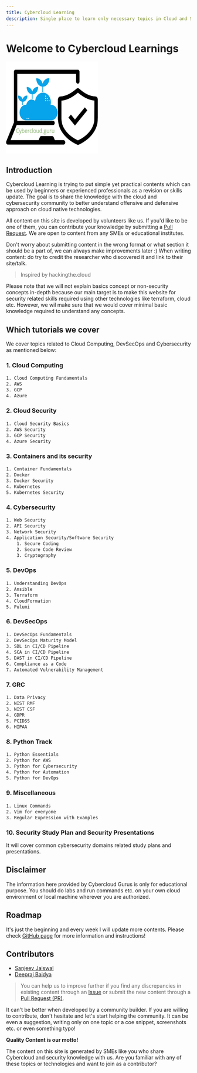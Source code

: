 ```yaml
---
title: Cybercloud Learning
description: Single place to learn only necessary topics in Cloud and Security
---
```


# Welcome to Cybercloud Learnings

<div >
    <img src="./assets/images/logo-orig.jpg" height="250" width="250" />
</div>

<!-- ![ Bare Metal vs Container vs Virtual Machine](./assets/images/logo.png) -->

## Introduction
Cybercloud Learning is trying to put simple yet practical contents which can be used by beginners or experienced  professionals as a revision or skills update. The goal is to share the knowledge with the cloud and cybersecurity community to better understand offensive and defensive approach on cloud native technologies.

All content on this site is developed by volunteers like us. If you'd like to be one of them, you can contribute your knowledge by submitting a [Pull Request](https://github.com/jassics/CybercloudLearning/pulls). We are open to content from any SMEs or educational institutes. 

Don't worry about submitting content in the wrong format or what section it should be a part of, we can always make improvements later :) When writing content: do try to credit the researcher who discovered it and link to their site/talk.

> Inspired by hackingthe.cloud

Please note that we will not explain basics concept or non-security concepts in-depth because our main target is to make this website for security related skills required using other technologies like terraform, cloud etc.
However, we wil make sure that we would cover minimal basic knowledge required to understand any concepts.

## Which tutorials we cover
We cover topics related to Cloud Computing, DevSecOps and Cybersecurity as mentioned below:

### 1. Cloud Computing
    1. Cloud Computing Fundamentals
    2. AWS
    3. GCP
    4. Azure
### 2. Cloud Security
    1. Cloud Security Basics
    2. AWS Security
    3. GCP Security
    4. Azure Security
### 3. Containers and its security
    1. Container Fundamentals
    2. Docker
    3. Docker Security
    4. Kubernetes
    5. Kubernetes Security
### 4. Cybersecurity
    1. Web Security
    2. API Security
    3. Network Security
    4. Application Security/Software Security
        1. Secure Coding
        2. Secure Code Review
        3. Cryptography
### 5. DevOps
    1. Understanding DevOps
    2. Ansible
    3. Terraform
    4. CloudFormation
    5. Pulumi
### 6. DevSecOps
    1. DevSecOps Fundamentals
    2. DevSecOps Maturity Model
    3. SDL in CI/CD Pipeline
    4. SCA in CI/CD Pipeline
    5. DAST in CI/CD Pipeline
    6. Compliance as a Code
    7. Automated Vulnerability Management
### 7. GRC
    1. Data Privacy
    2. NIST RMF
    3. NIST CSF
    4. GDPR
    5. PCIDSS
    6. HIPAA
### 8. Python Track
    1. Python Essentials
    2. Python for AWS
    3. Python for Cybersecurity
    4. Python for Automation
    5. Python for DevOps
### 9. Miscellaneous
    1. Linux Commands
    2. Vim for everyone
    3. Regular Expression with Examples
### 10. Security Study Plan and Security Presentations
It will cover common cybersecurity domains related study plans and presentations.

## Disclaimer
The information here provided by Cybercloud Gurus is only for educational purpose.
You should do labs and run commands etc. on your own cloud environment or local machine wherever you are authorized.

## Roadmap
It's just the beginning and every week I will update more contents.
Please check [GitHub page](https://github.com/jassics/CybercloudLearning) for more information and instructions!


## Contributors
- [Sanjeev Jaiswal](https://www.twitter.com/jassics)
- [Deepraj Baidya](https://github.com/deepraj1729)

> You can help us to improve further if you find any discrepancies in existing content through an [Issue](https://github.com/jassics/CybercloudLearning/issues) or submit the new content through a [Pull Request (PR)](https://github.com/jassics/CybercloudLearning/pulls).

It can't be better when developed by a community builder. If you are willing to contribute, don't hesitate and let's start helping the community.
It can be even a suggestion, writing only on one topic or a coe snippet, screenshots etc. or even something typo!

**Quality Content is our motto!**

The content on this site is generated by SMEs like you who share Cybercloud and security knowledge with us.
Are you familiar with any of these topics or technologies and want to join as a contributor? 

